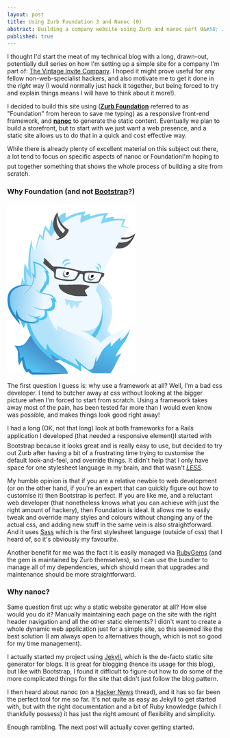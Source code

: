 ```yaml
---
layout: post
title: Using Zurb Foundation 3 and Nanoc (0)
abstract: Building a company website using Zurb and nanoc part 0&#58; Introduction
published: true
---
```


I thought I'd start the meat of my technical blog with a long, drawn-out, potentially dull series on how I'm setting up a simple site for a company I'm part of: [The Vintage Invite Company](http://www.thevintageinvite.com). I hoped it might prove useful for any fellow non-web-specialist hackers, and also motivate me to get it done in the _right_ way (I would normally just hack it together, but being forced to try and explain things means I will have to think about it more!).

I decided to build this site using (**[Zurb Foundation](http://foundation.zurb.com/)** referred to as "Foundation" from hereon to save me typing) as a responsive front-end framework, and **[nanoc](http://nanoc.ws/)** to generate the static content. Eventually we plan to build a storefront, but to start with we just want a web presence, and a static site allows us to do that in a quick and cost effective way.

While there is already plenty of excellent material on this subject out there, a lot tend to focus on specific aspects of nanoc or Foundation&#151;I'm hoping to put together something that shows the whole process of building a site from scratch.

### Why Foundation (and not [Bootstrap](http://twitter.github.io/bootstrap/)?)

![Foundation 3](/asset/image/2013-05-16/zurb-yeti.png "Zurb zurb zurb, zurb's the word...")

The first question I guess is: why use a framework at all? Well, I'm a bad css developer. I tend to butcher away at css without looking at the bigger picture when I'm forced to start from scratch. Using a framework takes away most of the pain, has been tested far more than I would even know was possible, and makes things look good right away!

I had a long (OK, not that long) look at both frameworks for a Rails application I developed (that needed a responsive element)&#151;I started with Bootstrap because it looks great and is really easy to use, but decided to try out Zurb after having a bit of a frustrating time trying to customise the default look-and-feel, and override things. It didn't help that I only have space for one stylesheet language in my brain, and that wasn't *[LESS](http://lesscss.org/)*.

My humble opinion is that if you are a relative newbie to web development (or on the other hand, if you're an expert that can quickly figure out how to customise it) then Bootstrap is perfect. If you are like me, and a reluctant web developer (that nonetheless knows what you can achieve with just the right amount of hackery), then Foundation is ideal. It allows me to easily tweak and override many styles and colours without changing any of the actual css, and adding new stuff in the same vein is also straightforward. And it uses [Sass](http://sass-lang.com/) which is the first stylesheet language (outside of css) that I heard of, so it's obviously my favourite.

Another benefit for me was the fact it is easily managed via [RubyGems](http://rubygems.org/) (and the gem is maintained by Zurb themselves), so I can use the bundler to manage all of my dependencies, which should mean that upgrades and maintenance should be more straightforward.

### Why nanoc?

Same question first up: why a static website generator at all? How else would you do it? Manually maintaining each page on the site with the right header navigation and all the other static elements? I didn't want to create a whole dynamic web application just for a simple site, so this seemed like the best solution (I am always open to alternatives though, which is not so good for my time management).

I actually started my project using [Jekyll](https://github.com/mojombo/jekyll), which is the de-facto static site generator for blogs. It is great for blogging (hence its usage for this blog), but like with Bootstrap, I found it difficult to figure out how to do some of the more complicated things for the site that didn't just follow the blog pattern.

I then heard about nanoc (on a [Hacker News](http://news.ycombinator.com) thread), and it has so far been the perfect tool for me so far. It's not quite as easy as Jekyll to get started with, but with the right documentation and a bit of Ruby knowledge (which I thankfully possess) it has just the right amount of flexibility and simplicity.

Enough rambling. The next post will actually cover getting started.
